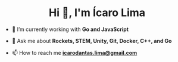 <h1 align="center">Hi 👋, I'm Ícaro Lima</h1>

- 🌱 I’m currently working with **Go and JavaScript**

- 💬 Ask me about **Rockets, STEM, Unity, Git, Docker, C++, and Go**

- 📫 How to reach me **icarodantas.lima@gmail.com**
